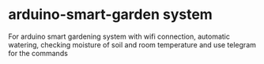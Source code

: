 # arduino-smart-garden system

For arduino smart gardening system with wifi connection, automatic watering, checking moisture of soil and room temperature and use telegram for the commands
